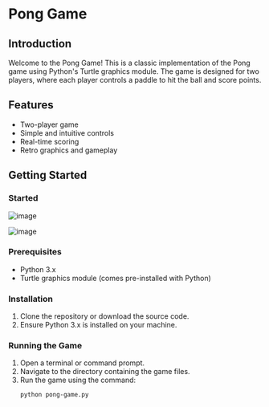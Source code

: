 # Pong Game

## Introduction
Welcome to the Pong Game! This is a classic implementation of the Pong game using Python's Turtle graphics module. The game is designed for two players, where each player controls a paddle to hit the ball and score points.

## Features
- Two-player game
- Simple and intuitive controls
- Real-time scoring
- Retro graphics and gameplay

## Getting Started

### Started
![image](https://github.com/user-attachments/assets/f2fba24e-68dd-4664-938e-5e6c7190ec1f)

![image](https://github.com/user-attachments/assets/606480df-0cb3-4681-b685-03341f786853)


### Prerequisites
- Python 3.x
- Turtle graphics module (comes pre-installed with Python)

### Installation
1. Clone the repository or download the source code.
2. Ensure Python 3.x is installed on your machine.

### Running the Game
1. Open a terminal or command prompt.
2. Navigate to the directory containing the game files.
3. Run the game using the command:
   ```bash
   python pong-game.py
